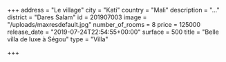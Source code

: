 +++
address = "Le village"
city = "Kati"
country = "Mali"
description = "..."
district = "Dares Salam"
id = 201907003
image = "/uploads/maxresdefault.jpg"
number_of_rooms = 8
price = 125000
release_date = "2019-07-24T22:54:55+00:00"
surface = 500
title = "Belle villa de luxe à Ségou"
type = "Villa"

+++
